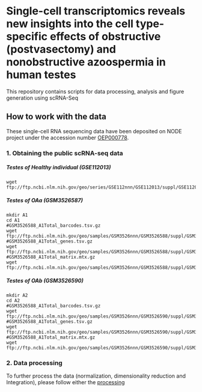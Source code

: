# Single-cell transcriptomics reveals new insights into the cell type-specific effects of obstructive (postvasectomy) and nonobstructive azoospermia in human testes

This repository contains scripts for data processing, analysis and figure generation using scRNA-Seq

## How to work with the data

These single-cell RNA sequencing data have been deposited on NODE project under the accession number [OEP000778](https://www.biosino.org/node/project/detail/OEP000778).

### 1. Obtaining the public scRNA-seq data

##### Testes of Healthy individual (GSE112013)
```
wget ftp://ftp.ncbi.nlm.nih.gov/geo/series/GSE112nnn/GSE112013/suppl/GSE112013_Combined_UMI_table.txt.gz 
```

##### Testes of OAa  (GSM3526587)
```
mkdir A1
cd A1
#GSM3526588_A1Total_barcodes.tsv.gz  
wget ftp://ftp.ncbi.nlm.nih.gov/geo/samples/GSM3526nnn/GSM3526588/suppl/GSM3526588_A1Total_barcodes.tsv.gz
#GSM3526588_A1Total_genes.tsv.gz
wget ftp://ftp.ncbi.nlm.nih.gov/geo/samples/GSM3526nnn/GSM3526588/suppl/GSM3526588_A1Total_genes.tsv.gz
#GSM3526588_A1Total_matrix.mtx.gz
wget ftp://ftp.ncbi.nlm.nih.gov/geo/samples/GSM3526nnn/GSM3526588/suppl/GSM3526588_A1Total_matrix.mtx.gz
```
##### Testes of OAb  (GSM3526590)
```
mkdir A2
cd A2
#GSM3526588_A1Total_barcodes.tsv.gz  
wget ftp://ftp.ncbi.nlm.nih.gov/geo/samples/GSM3526nnn/GSM3526590/suppl/GSM3526590_A2_total_barcodes.tsv.gz
#GSM3526588_A1Total_genes.tsv.gz
wget ftp://ftp.ncbi.nlm.nih.gov/geo/samples/GSM3526nnn/GSM3526590/suppl/GSM3526590_A2_total_genes.tsv.gz
#GSM3526588_A1Total_matrix.mtx.gz
wget ftp://ftp.ncbi.nlm.nih.gov/geo/samples/GSM3526nnn/GSM3526590/suppl/GSM3526590_A2_total_matrix.mtx.gz
```
### 2. Data processing
To further process the data (normalization, dimensionality reduction and Integration), please follow either the [processing](../master/Preprocessing/processing.R)
